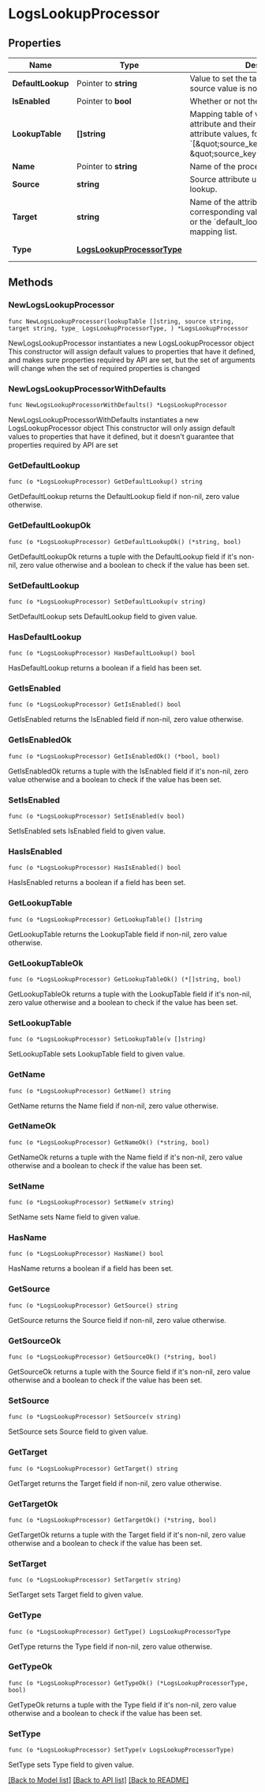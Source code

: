 # LogsLookupProcessor

## Properties

Name | Type | Description | Notes
------------ | ------------- | ------------- | -------------
**DefaultLookup** | Pointer to **string** | Value to set the target attribute if the source value is not found in the list. | [optional] 
**IsEnabled** | Pointer to **bool** | Whether or not the processor is enabled. | [optional] [default to false]
**LookupTable** | **[]string** | Mapping table of values for the source attribute and their associated target attribute values, formatted as &#x60;[\&quot;source_key1,target_value1\&quot;, \&quot;source_key2,target_value2\&quot;]&#x60; | 
**Name** | Pointer to **string** | Name of the processor. | [optional] 
**Source** | **string** | Source attribute used to perform the lookup. | 
**Target** | **string** | Name of the attribute that contains the corresponding value in the mapping list or the &#x60;default_lookup&#x60; if not found in the mapping list. | 
**Type** | [**LogsLookupProcessorType**](LogsLookupProcessorType.md) |  | [default to LOGSLOOKUPPROCESSORTYPE_LOOKUP_PROCESSOR]

## Methods

### NewLogsLookupProcessor

`func NewLogsLookupProcessor(lookupTable []string, source string, target string, type_ LogsLookupProcessorType, ) *LogsLookupProcessor`

NewLogsLookupProcessor instantiates a new LogsLookupProcessor object
This constructor will assign default values to properties that have it defined,
and makes sure properties required by API are set, but the set of arguments
will change when the set of required properties is changed

### NewLogsLookupProcessorWithDefaults

`func NewLogsLookupProcessorWithDefaults() *LogsLookupProcessor`

NewLogsLookupProcessorWithDefaults instantiates a new LogsLookupProcessor object
This constructor will only assign default values to properties that have it defined,
but it doesn't guarantee that properties required by API are set

### GetDefaultLookup

`func (o *LogsLookupProcessor) GetDefaultLookup() string`

GetDefaultLookup returns the DefaultLookup field if non-nil, zero value otherwise.

### GetDefaultLookupOk

`func (o *LogsLookupProcessor) GetDefaultLookupOk() (*string, bool)`

GetDefaultLookupOk returns a tuple with the DefaultLookup field if it's non-nil, zero value otherwise
and a boolean to check if the value has been set.

### SetDefaultLookup

`func (o *LogsLookupProcessor) SetDefaultLookup(v string)`

SetDefaultLookup sets DefaultLookup field to given value.

### HasDefaultLookup

`func (o *LogsLookupProcessor) HasDefaultLookup() bool`

HasDefaultLookup returns a boolean if a field has been set.

### GetIsEnabled

`func (o *LogsLookupProcessor) GetIsEnabled() bool`

GetIsEnabled returns the IsEnabled field if non-nil, zero value otherwise.

### GetIsEnabledOk

`func (o *LogsLookupProcessor) GetIsEnabledOk() (*bool, bool)`

GetIsEnabledOk returns a tuple with the IsEnabled field if it's non-nil, zero value otherwise
and a boolean to check if the value has been set.

### SetIsEnabled

`func (o *LogsLookupProcessor) SetIsEnabled(v bool)`

SetIsEnabled sets IsEnabled field to given value.

### HasIsEnabled

`func (o *LogsLookupProcessor) HasIsEnabled() bool`

HasIsEnabled returns a boolean if a field has been set.

### GetLookupTable

`func (o *LogsLookupProcessor) GetLookupTable() []string`

GetLookupTable returns the LookupTable field if non-nil, zero value otherwise.

### GetLookupTableOk

`func (o *LogsLookupProcessor) GetLookupTableOk() (*[]string, bool)`

GetLookupTableOk returns a tuple with the LookupTable field if it's non-nil, zero value otherwise
and a boolean to check if the value has been set.

### SetLookupTable

`func (o *LogsLookupProcessor) SetLookupTable(v []string)`

SetLookupTable sets LookupTable field to given value.


### GetName

`func (o *LogsLookupProcessor) GetName() string`

GetName returns the Name field if non-nil, zero value otherwise.

### GetNameOk

`func (o *LogsLookupProcessor) GetNameOk() (*string, bool)`

GetNameOk returns a tuple with the Name field if it's non-nil, zero value otherwise
and a boolean to check if the value has been set.

### SetName

`func (o *LogsLookupProcessor) SetName(v string)`

SetName sets Name field to given value.

### HasName

`func (o *LogsLookupProcessor) HasName() bool`

HasName returns a boolean if a field has been set.

### GetSource

`func (o *LogsLookupProcessor) GetSource() string`

GetSource returns the Source field if non-nil, zero value otherwise.

### GetSourceOk

`func (o *LogsLookupProcessor) GetSourceOk() (*string, bool)`

GetSourceOk returns a tuple with the Source field if it's non-nil, zero value otherwise
and a boolean to check if the value has been set.

### SetSource

`func (o *LogsLookupProcessor) SetSource(v string)`

SetSource sets Source field to given value.


### GetTarget

`func (o *LogsLookupProcessor) GetTarget() string`

GetTarget returns the Target field if non-nil, zero value otherwise.

### GetTargetOk

`func (o *LogsLookupProcessor) GetTargetOk() (*string, bool)`

GetTargetOk returns a tuple with the Target field if it's non-nil, zero value otherwise
and a boolean to check if the value has been set.

### SetTarget

`func (o *LogsLookupProcessor) SetTarget(v string)`

SetTarget sets Target field to given value.


### GetType

`func (o *LogsLookupProcessor) GetType() LogsLookupProcessorType`

GetType returns the Type field if non-nil, zero value otherwise.

### GetTypeOk

`func (o *LogsLookupProcessor) GetTypeOk() (*LogsLookupProcessorType, bool)`

GetTypeOk returns a tuple with the Type field if it's non-nil, zero value otherwise
and a boolean to check if the value has been set.

### SetType

`func (o *LogsLookupProcessor) SetType(v LogsLookupProcessorType)`

SetType sets Type field to given value.



[[Back to Model list]](../README.md#documentation-for-models) [[Back to API list]](../README.md#documentation-for-api-endpoints) [[Back to README]](../README.md)


